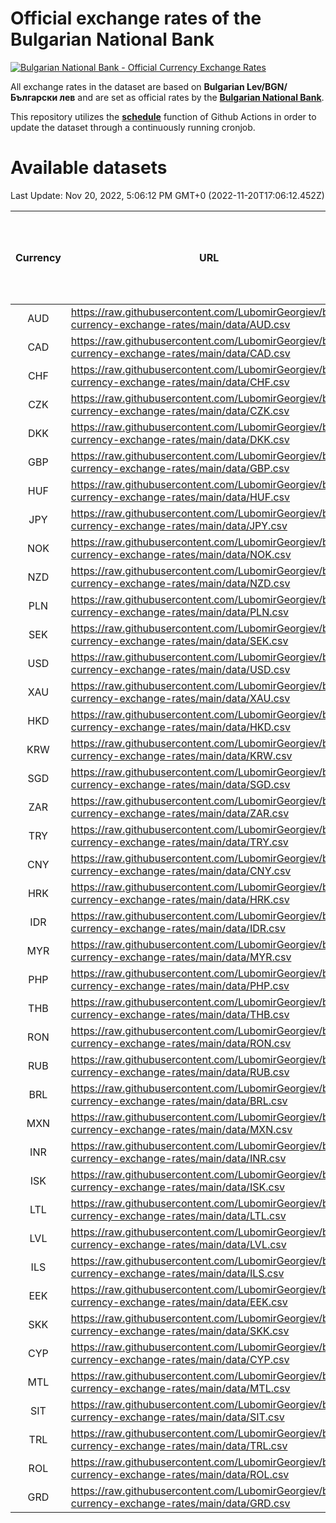 # Official exchange rates of the Bulgarian National Bank

[![Bulgarian National Bank - Official Currency Exchange Rates](https://github.com/LubomirGeorgiev/bnb-currency-exchange-rates/actions/workflows/update-rates.yml/badge.svg?branch=main)](https://github.com/LubomirGeorgiev/bnb-currency-exchange-rates/actions/workflows/update-rates.yml)

All exchange rates in the dataset are based on **Bulgarian Lev/BGN/Български лев** and are set as official rates by the [**Bulgarian National Bank**](https://www.bnb.bg/Statistics/StExternalSector/StExchangeRates/StERForeignCurrencies/index.htm?toLang=_EN).

This repository utilizes the [**schedule**](https://docs.github.com/en/actions/reference/events-that-trigger-workflows) function of Github Actions in order to update the dataset through a continuously running cronjob.

# Available datasets

<!-- START LINKS (DO NOT EVER FU*ING DELETE THIS COMMENT FOR THE LOVE OF YOUR LIFE!!! IF YOU ARE CURIOS HOW IT WORKS, YOU CAN HAVE A LOOK AT ./src/updateReadme.ts) -->

Last Update: Nov 20, 2022, 5:06:12 PM GMT+0 (2022-11-20T17:06:12.452Z)

| Currency | URL                                                                                             | Number of records | Number of missing days that were filled in |
| :------: | ----------------------------------------------------------------------------------------------- | :---------------: | :----------------------------------------: |
|   AUD    | https://raw.githubusercontent.com/LubomirGeorgiev/bnb-currency-exchange-rates/main/data/AUD.csv |       8673        |                    2669                    |
|   CAD    | https://raw.githubusercontent.com/LubomirGeorgiev/bnb-currency-exchange-rates/main/data/CAD.csv |       8673        |                    2669                    |
|   CHF    | https://raw.githubusercontent.com/LubomirGeorgiev/bnb-currency-exchange-rates/main/data/CHF.csv |       8673        |                    2669                    |
|   CZK    | https://raw.githubusercontent.com/LubomirGeorgiev/bnb-currency-exchange-rates/main/data/CZK.csv |       8673        |                    2669                    |
|   DKK    | https://raw.githubusercontent.com/LubomirGeorgiev/bnb-currency-exchange-rates/main/data/DKK.csv |       8673        |                    2669                    |
|   GBP    | https://raw.githubusercontent.com/LubomirGeorgiev/bnb-currency-exchange-rates/main/data/GBP.csv |       8673        |                    2669                    |
|   HUF    | https://raw.githubusercontent.com/LubomirGeorgiev/bnb-currency-exchange-rates/main/data/HUF.csv |       8673        |                    2669                    |
|   JPY    | https://raw.githubusercontent.com/LubomirGeorgiev/bnb-currency-exchange-rates/main/data/JPY.csv |       8673        |                    2669                    |
|   NOK    | https://raw.githubusercontent.com/LubomirGeorgiev/bnb-currency-exchange-rates/main/data/NOK.csv |       8673        |                    2669                    |
|   NZD    | https://raw.githubusercontent.com/LubomirGeorgiev/bnb-currency-exchange-rates/main/data/NZD.csv |       8673        |                    2669                    |
|   PLN    | https://raw.githubusercontent.com/LubomirGeorgiev/bnb-currency-exchange-rates/main/data/PLN.csv |       8673        |                    2669                    |
|   SEK    | https://raw.githubusercontent.com/LubomirGeorgiev/bnb-currency-exchange-rates/main/data/SEK.csv |       8673        |                    2669                    |
|   USD    | https://raw.githubusercontent.com/LubomirGeorgiev/bnb-currency-exchange-rates/main/data/USD.csv |       8673        |                    2669                    |
|   XAU    | https://raw.githubusercontent.com/LubomirGeorgiev/bnb-currency-exchange-rates/main/data/XAU.csv |       8672        |                    2670                    |
|   HKD    | https://raw.githubusercontent.com/LubomirGeorgiev/bnb-currency-exchange-rates/main/data/HKD.csv |       8371        |                    2578                    |
|   KRW    | https://raw.githubusercontent.com/LubomirGeorgiev/bnb-currency-exchange-rates/main/data/KRW.csv |       8371        |                    2578                    |
|   SGD    | https://raw.githubusercontent.com/LubomirGeorgiev/bnb-currency-exchange-rates/main/data/SGD.csv |       8371        |                    2578                    |
|   ZAR    | https://raw.githubusercontent.com/LubomirGeorgiev/bnb-currency-exchange-rates/main/data/ZAR.csv |       8371        |                    2578                    |
|   TRY    | https://raw.githubusercontent.com/LubomirGeorgiev/bnb-currency-exchange-rates/main/data/TRY.csv |       6861        |                    2116                    |
|   CNY    | https://raw.githubusercontent.com/LubomirGeorgiev/bnb-currency-exchange-rates/main/data/CNY.csv |       6741        |                    2080                    |
|   HRK    | https://raw.githubusercontent.com/LubomirGeorgiev/bnb-currency-exchange-rates/main/data/HRK.csv |       6741        |                    2080                    |
|   IDR    | https://raw.githubusercontent.com/LubomirGeorgiev/bnb-currency-exchange-rates/main/data/IDR.csv |       6741        |                    2080                    |
|   MYR    | https://raw.githubusercontent.com/LubomirGeorgiev/bnb-currency-exchange-rates/main/data/MYR.csv |       6741        |                    2080                    |
|   PHP    | https://raw.githubusercontent.com/LubomirGeorgiev/bnb-currency-exchange-rates/main/data/PHP.csv |       6741        |                    2080                    |
|   THB    | https://raw.githubusercontent.com/LubomirGeorgiev/bnb-currency-exchange-rates/main/data/THB.csv |       6741        |                    2080                    |
|   RON    | https://raw.githubusercontent.com/LubomirGeorgiev/bnb-currency-exchange-rates/main/data/RON.csv |       6682        |                    2062                    |
|   RUB    | https://raw.githubusercontent.com/LubomirGeorgiev/bnb-currency-exchange-rates/main/data/RUB.csv |       6479        |                    1998                    |
|   BRL    | https://raw.githubusercontent.com/LubomirGeorgiev/bnb-currency-exchange-rates/main/data/BRL.csv |       5771        |                    1783                    |
|   MXN    | https://raw.githubusercontent.com/LubomirGeorgiev/bnb-currency-exchange-rates/main/data/MXN.csv |       5771        |                    1783                    |
|   INR    | https://raw.githubusercontent.com/LubomirGeorgiev/bnb-currency-exchange-rates/main/data/INR.csv |       5402        |                    1667                    |
|   ISK    | https://raw.githubusercontent.com/LubomirGeorgiev/bnb-currency-exchange-rates/main/data/ISK.csv |       5317        |                    1643                    |
|   LTL    | https://raw.githubusercontent.com/LubomirGeorgiev/bnb-currency-exchange-rates/main/data/LTL.csv |       5141        |                    1570                    |
|   LVL    | https://raw.githubusercontent.com/LubomirGeorgiev/bnb-currency-exchange-rates/main/data/LVL.csv |       4782        |                    1462                    |
|   ILS    | https://raw.githubusercontent.com/LubomirGeorgiev/bnb-currency-exchange-rates/main/data/ILS.csv |       4676        |                    1446                    |
|   EEK    | https://raw.githubusercontent.com/LubomirGeorgiev/bnb-currency-exchange-rates/main/data/EEK.csv |       3994        |                    1220                    |
|   SKK    | https://raw.githubusercontent.com/LubomirGeorgiev/bnb-currency-exchange-rates/main/data/SKK.csv |       2964        |                    906                     |
|   CYP    | https://raw.githubusercontent.com/LubomirGeorgiev/bnb-currency-exchange-rates/main/data/CYP.csv |       2898        |                    882                     |
|   MTL    | https://raw.githubusercontent.com/LubomirGeorgiev/bnb-currency-exchange-rates/main/data/MTL.csv |       2596        |                    791                     |
|   SIT    | https://raw.githubusercontent.com/LubomirGeorgiev/bnb-currency-exchange-rates/main/data/SIT.csv |       2536        |                    772                     |
|   TRL    | https://raw.githubusercontent.com/LubomirGeorgiev/bnb-currency-exchange-rates/main/data/TRL.csv |       1810        |                    551                     |
|   ROL    | https://raw.githubusercontent.com/LubomirGeorgiev/bnb-currency-exchange-rates/main/data/ROL.csv |       1689        |                    516                     |
|   GRD    | https://raw.githubusercontent.com/LubomirGeorgiev/bnb-currency-exchange-rates/main/data/GRD.csv |        361        |                    109                     |

<!-- END LINKS (DO NOT EVER FU*ING DELETE THIS COMMENT FOR THE LOVE OF YOUR LIFE!!! IF YOU ARE CURIOS HOW IT WORKS, YOU CAN HAVE A LOOK AT ./src/updateReadme.ts) -->
